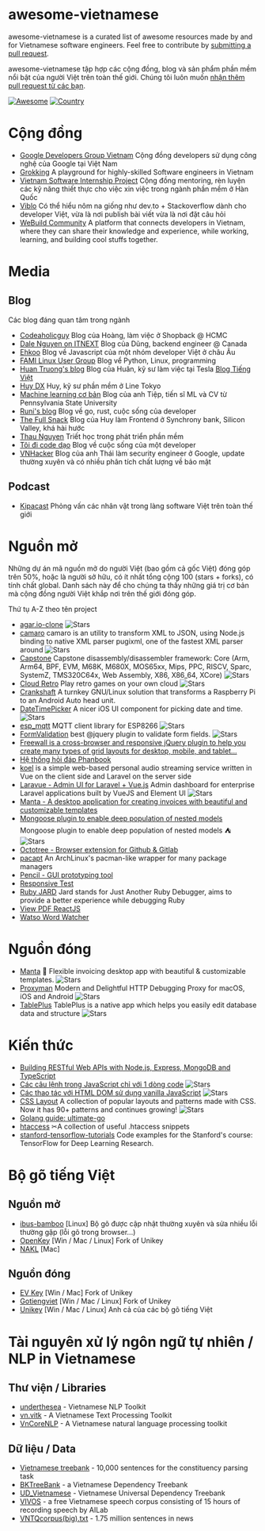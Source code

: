 awesome-vietnamese
==================

awesome-vietnamese is a curated list of awesome resources made by and for Vietnamese software engineers. Feel free to contribute by [submitting a pull request](CONTRIBUTING.md).

awesome-vietnamese tập hợp các cộng đồng, blog và sản phẩm phần mềm nổi bật của người Việt trên toàn thế giới. Chúng tôi luôn muốn [nhận thêm pull request từ các bạn](CONTRIBUTING.md).

[![Awesome](https://cdn.rawgit.com/sindresorhus/awesome/d7305f38d29fed78fa85652e3a63e154dd8e8829/media/badge.svg)](https://github.com/sindresorhus/awesome)
[![Country](https://img.shields.io/badge/country-vietnam-blue.svg)](https://github.com/thanhphu/awesome-vietnamese)

# Cộng đồng
- [Google Developers Group Vietnam](https://linkedin.com/company/google-developer-groups-vietnam-gdg-vietnam-) Cộng đồng developers sử dụng công nghệ của Google tại Việt Nam
- [Grokking](https://www.grokking.org/) A playground for highly-skilled Software engineers in Vietnam
- [Vietnam Software Internship Project](https://netviet.kr/vsip) Cộng đồng mentoring, rèn luyện các kỹ năng thiết thực cho việc xin việc trong ngành phần mềm ở Hàn Quốc
- [Viblo](https://viblo.asia) Có thể hiểu nôm na giống như dev.to + Stackoverflow dành cho developer Việt, vừa là nơi publish bài viết vừa là nơi đặt câu hỏi
- [WeBuild Community](https://webuild.community/) A platform that connects developers in Vietnam, where they can share their knowledge and experience, while working, learning, and building cool stuffs together.

# Media

## Blog
Các blog đáng quan tâm trong ngành
- [Codeaholicguy](https://codeaholicguy.com/) Blog của Hoàng, làm việc ở Shopback @ HCMC
- [Dale Nguyen on ITNEXT](https://itnext.io/@dalenguyen) Blog của Dũng, backend engineer @ Canada
- [Ehkoo](https://ehkoo.com) Blog về Javascript của một nhóm developer Việt ở châu Âu
- [FAMI Linux User Group](https://www.familug.org/) Blog vể Python, Linux, programming
- [Huan Truong's blog](http://www.tnhh.net/) Blog của Huân, kỹ sư làm việc tại Tesla [Blog Tiếng Việt](http://wasabi.spiderum.com/)
- [Huy DX](https://huydx.com/) Huy, kỹ sư phần mềm ở Line Tokyo
- [Machine learning cơ bản](https://machinelearningcoban.com/) Blog của anh Tiệp, tiến sĩ ML và CV từ Pennsylvania State University
- [Runi's blog](http://runikitkat.com/) Blog về go, rust, cuộc sống của developer
- [The Full Snack](https://thefullsnack.com) Blog của Huy làm Frontend ở Synchrony bank, Silicon Valley, khá hài hước
- [Thau Nguyen](http://thaunguyen.com/blog/) Triết học trong phát triển phần mềm
- [Tôi đi code dạo](https://toidicodedao.com) Blog về cuộc sống của một developer
- [VNHacker](https://vnhacker.blogspot.com/) Blog của anh Thái làm security engineer ở Google, update thường xuyên và có nhiều phân tích chất lượng về bảo mật

## Podcast
- [Kipacast](https://kipacast.info) Phỏng vấn các nhân vật trong làng software Việt trên toàn thế giới

# Nguồn mở

Những dự án mã nguồn mở do người Việt (bao gồm cả gốc Việt) đóng góp trên 50%, hoặc là người sở hữu, có ít nhất tổng cộng 100 (stars + forks), có tính chất global. Danh sách này để cho chúng ta thấy những giá trị cơ bản mà cộng đồng người Việt khắp nơi trên thế giới đóng góp.

Thứ tụ A-Z theo tên project

- [agar.io-clone](https://github.com/huytd/agar.io-clone) ![Stars](https://img.shields.io/github/stars/huytd/agar.io-clone.svg?style=flat-square)
- [camaro](https://github.com/tuananh/camaro)  camaro is an utility to transform XML to JSON, using Node.js binding to native XML parser pugixml, one of the fastest XML parser around ![Stars](https://img.shields.io/github/stars/tuananh/camaro.svg?style=flat-square)
- [Capstone](https://github.com/aquynh/capstone) Capstone disassembly/disassembler framework: Core (Arm, Arm64, BPF, EVM, M68K, M680X, MOS65xx, Mips, PPC, RISCV, Sparc, SystemZ, TMS320C64x, Web Assembly, X86, X86_64, XCore) ![Stars](https://img.shields.io/github/stars/aquynh/capstone.svg?style=flat-square)
- [Cloud Retro](https://github.com/giongto35/cloud-game) Play retro games on your own cloud ![Stars](https://img.shields.io/github/stars/giongto35/cloud-game.svg?style=flat-square)
- [Crankshaft](https://github.com/opencardev/crankshaft) A turnkey GNU/Linux solution that transforms a Raspberry Pi to an Android Auto head unit.
- [DateTimePicker](https://github.com/itsmeichigo/DateTimePicker) A nicer iOS UI component for picking date and time. ![Stars](https://img.shields.io/github/stars/itsmeichigo/DateTimePicker.svg?style=flat-square)
- [esp_mqtt](https://github.com/tuanpmt/esp_mqtt) MQTT client library for ESP8266 ![Stars](https://img.shields.io/github/stars/tuanpmt/esp_mqtt.svg?style=flat-square)
- [FormValidation](https://github.com/formvalidation/formvalidation) best @jquery plugin to validate form fields. ![Stars](https://img.shields.io/github/stars/formvalidation/formvalidation.svg?style=flat-square)
- [Freewall is a cross-browser and responsive jQuery plugin to help you create many types of grid layouts for desktop, mobile, and tablet...](https://github.com/kombai/freewall)
- [Hệ thống hỏi đáp Phanbook](http://phanbook.com/en/)
- [koel](https://github.com/phanan/koel) is a simple web-based personal audio streaming service written in Vue on the client side and Laravel on the server side
- [Laravue - Admin UI for Laravel + Vue.js](https://github.com/tuandm/laravue) Admin dashboard for enterprise Laravel applications built by VueJS and Element UI  ![Stars](https://img.shields.io/github/stars/tuandm/laravue.svg?style=flat-square)
- [Manta - A desktop application for creating invoices with beautiful and customizable templates](https://github.com/hql287/Manta)
- [Mongoose plugin to enable deep population of nested models](https://github.com/buunguyen/mongoose-deep-populate) Mongoose plugin to enable deep population of nested models ⛺ ![Stars](https://img.shields.io/github/stars/buunguyen/mongoose-deep-populate.svg?style=flat-square)
- [Octotree - Browser extension for Github & Gitlab](https://github.com/buunguyen/octotree)
- [pacapt](https://github.com/icy/pacapt) An ArchLinux's pacman-like wrapper for many package managers
- [Pencil - GUI prototyping tool](https://github.com/evolus/pencil)
- [Responsive Test](https://github.com/nghuuphuoc/responsivetest)
- [Ruby JARD](https://github.com/nguyenquangminh0711/ruby_jard) Jard stands for Just Another Ruby Debugger, aims to provide a better experience while debugging Ruby
- [View PDF ReactJS](https://github.com/phuoc-ng/react-pdf-viewer)
- [Watso Word Watcher](https://github.com/dannguyen/watson-word-watcher)


# Nguồn đóng
- [Manta](https://github.com/hql287/Manta) 🎉 Flexible invoicing desktop app with beautiful & customizable templates. ![Stars](https://img.shields.io/github/stars/hql287/Manta.svg?style=flat-square)
- [Proxyman](https://github.com/ProxymanApp/Proxyman)  Modern and Delightful HTTP Debugging Proxy for macOS, iOS and Android ![Stars](https://img.shields.io/github/stars/ProxymanApp/Proxyman.svg?style=flat-square)
- [TablePlus](https://github.com/TablePlus/TablePlus)  TablePlus is a native app which helps you easily edit database data and structure ![Stars](https://img.shields.io/github/stars/TablePlus/TablePlus.svg?style=flat-square)

# Kiến thức
- [Building RESTful Web APIs with Node.js, Express, MongoDB and TypeScript](https://restful-api-node-typescript.books.dalenguyen.me/en/latest/)
- [Các câu lệnh trong JavaScript chỉ với 1 dòng code](https://github.com/phuoc-ng/1loc) ![Stars](https://img.shields.io/github/stars/phuoc-ng/1loc.svg?style=flat-square)
- [Các thao tác với HTML DOM sử dụng vanilla JavaScript](https://github.com/phuoc-ng/html-dom) ![Stars](https://img.shields.io/github/stars/phuoc-ng/html-dom.svg?style=flat-square)
- [CSS Layout](https://github.com/phuoc-ng/csslayout) A collection of popular layouts and patterns made with CSS. Now it has 90+ patterns and continues growing! ![Stars](https://img.shields.io/github/stars/phuoc-ng/csslayout.svg?style=flat-square)
- [Golang guide: ultimate-go](https://github.com/hoanhan101/ultimate-go)
- [htaccess](https://github.com/phanan/htaccess) ✂A collection of useful .htaccess snippets
- [stanford-tensorflow-tutorials](https://github.com/chiphuyen/stanford-tensorflow-tutorials) Code examples for the Stanford's course: TensorFlow for Deep Learning Research.

# Bộ gõ tiếng Việt

## Nguồn mở
- [ibus-bamboo](https://github.com/BambooEngine/ibus-bamboo) [Linux] Bộ gõ được cập nhật thường xuyên và sửa nhiều lỗi thường gặp (lỗi gõ trong browser...)
- [OpenKey](https://github.com/tuyenvm/OpenKey) [Win / Mac / Linux] Fork of Unikey
- [NAKL](https://github.com/huyphan/NAKL) [Mac]

## Nguồn đóng
- [EV Key](https://evkeyvn.com/) [Win / Mac] Fork of Unikey
- [Gotiengviet](https://www.trankynam.com/gotv) [Win / Mac / Linux] Fork of Unikey
- [Unikey](https://www.unikey.org/linux.html) [Win / Mac / Linux] Anh cả của các bộ gõ tiếng Việt

# Tài nguyên xử lý ngôn ngữ tự nhiên / NLP in Vietnamese

## Thư viện / Libraries

- [underthesea](https://github.com/undertheseanlp/underthesea) - Vietnamese NLP Toolkit
- [vn.vitk](https://github.com/phuonglh/vn.vitk) - A Vietnamese Text Processing Toolkit
- [VnCoreNLP](https://github.com/vncorenlp/VnCoreNLP) - A Vietnamese natural language processing toolkit

## Dữ liệu / Data

- [Vietnamese treebank](https://vlsp.hpda.vn/demo/?page=resources&lang=en) - 10,000 sentences for the constituency parsing task
- [BKTreeBank](https://arxiv.org/pdf/1710.05519.pdf) - a Vietnamese Dependency Treebank
- [UD_Vietnamese](https://github.com/UniversalDependencies/UD_Vietnamese-VTB) - Vietnamese Universal Dependency Treebank
- [VIVOS](https://ailab.hcmus.edu.vn/vivos/) - a free Vietnamese speech corpus consisting of 15 hours of recording speech by AILab
- [VNTQcorpus(big).txt](http://viet.jnlp.org/download-du-lieu-tu-vung-corpus) - 1.75 million sentences in news
